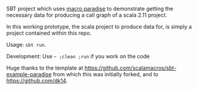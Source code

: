 SBT project which uses [macro paradise](http://docs.scala-lang.org/overviews/macros/paradise.html) to demonstrate getting the necessary data for producing a call graph of a scala 2.11 project.

In this working prototype, the scala project to produce data for, is simply a project contained within this repo.

 Usage: `sbt run`.
 
 Development: 
 Use `~ ;clean ;run` if you work on the code

Huge thanks to the template at https://github.com/scalamacros/sbt-example-paradise from which this was initially forked, and to https://github.com/dk14.
